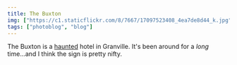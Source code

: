 ```yaml
---
title: The Buxton
img: ["https://c1.staticflickr.com/8/7667/17097523408_4ea7de8d44_k.jpg"]
tags: ["photoblog", "blog"]
---
```


The Buxton is a <a href="//buxtoninn.com/category/haunted/">haunted</a> hotel in Granville. It's been around for a <em>long</em> time...and I think the sign is pretty nifty.
